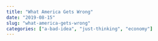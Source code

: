 ```yaml
---
title: "What America Gets Wrong"
date: "2019-08-15"
slug: "what-america-gets-wrong"
categories: ["a-bad-idea", "just-thinking", "economy"]
---
```



